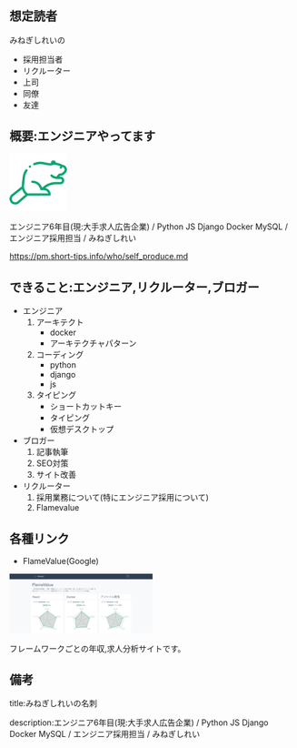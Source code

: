 <head>
<link rel="shortcut icon" href="https://raw.githubusercontent.com/kawadasatoshi/minegishirei/main/img/beaver.png">
<link rel="apple-touch-icon" href="https://raw.githubusercontent.com/kawadasatoshi/minegishirei/main/img/beaver.png" >
</head>


## 想定読者

みねぎしれいの

- 採用担当者
- リクルーター
- 上司
- 同僚
- 友達


## 概要:エンジニアやってます

<a href="https://www.google.com/search?q=%E3%81%BF%E3%81%AD%E3%81%8E%E3%81%97%E3%82%8C%E3%81%84">
<img style="width:20%;" src="https://raw.githubusercontent.com/kawadasatoshi/minegishirei/main/img/beaver.png">
</a>

エンジニア6年目(現:大手求人広告企業) / Python JS Django Docker MySQL / エンジニア採用担当 / みねぎしれい

https://pm.short-tips.info/who/self_produce.md


## できること:エンジニア,リクルーター,ブロガー


- エンジニア
    1. アーキテクト
        - docker
        - アーキテクチャパターン
    2. コーディング
        - python
        - django
        - js
    3. タイピング
        - ショートカットキー
        - タイピング
        - 仮想デスクトップ
- ブロガー
    1. 記事執筆
    2. SEO対策
    3. サイト改善
- リクルーター
    1. 採用業務について(特にエンジニア採用について)
    2. Flamevalue


## 各種リンク

- FlameValue(Google)

<a href="https://www.google.com/search?q=FlameValue">
<img style="width: 50%;" src="https://github.com/kawadasatoshi/minegishirei/blob/main/flamevalue/flamevalue.png?raw=true">
</a>

フレームワークごとの年収,求人分析サイトです。



## 備考

title:みねぎしれいの名刺

description:エンジニア6年目(現:大手求人広告企業) / Python JS Django Docker MySQL / エンジニア採用担当 / みねぎしれい

